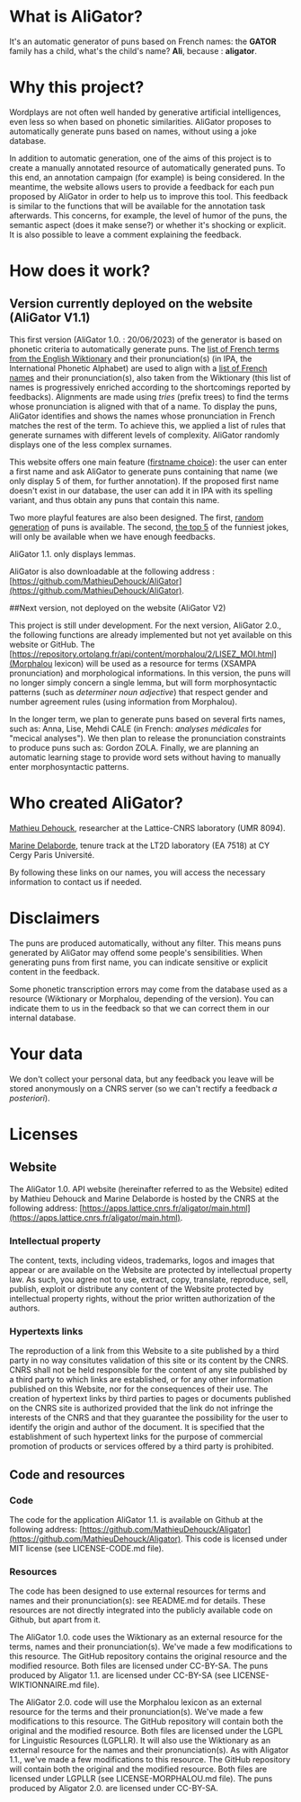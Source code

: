 # What is AliGator?

It's an automatic generator of puns based on French names: the **GATOR** family has a child, what's the child's name? **Ali**, because : **aligator**. 

# Why this project?

Wordplays are not often well handed by generative artificial intelligences, even less so when based on phonetic similarities. AliGator proposes to automatically generate puns based on names, without using a joke database. 

In addition to automatic generation, one of the aims of this project is to create a manually annotated resource of automatically generated puns. To this end, an annotation campaign (for example) is being considered. In the meantime, the website allows users to provide a feedback for each pun proposed by AliGator in order to help us to improve this tool. This feedback is similar to the functions that will be available for the annotation task afterwards. This concerns, for example, the level of humor of the puns, the semantic aspect (does it make sense?) or whether it's shocking or explicit. It is also possible to leave a comment explaining the feedback. 

# How does it work?

## Version currently deployed on the website (AliGator V1.1)

This first version (AliGator 1.0. : 20/06/2023) of the generator is based on phonetic criteria to automatically generate puns. The [list of French terms from the English Wiktionary](https://en.wiktionary.org/wiki/Category:French_terms_with_IPA_pronunciation) and their pronunciation(s) (in IPA, the International Phonetic Alphabet) are used to align with a [list of French names](https://en.wiktionary.org/wiki/Category:French_given_names) and their pronunciation(s), also taken from the Wiktionary (this list of names is progressively enriched according to the shortcomings reported by feedbacks). Alignments are made using _tries_ (prefix trees) to find the terms whose pronunciation is aligned with that of a name. To display the puns, AliGator identifies and shows the names whose pronunciation in French matches the rest of the term. To achieve this, we applied a list of rules that generate surnames with different levels of complexity. AliGator randomly displays one of the less complex surnames.

This website offers one main feature ([firstname choice](./prenom.html)): the user can enter a first name and ask AliGator to generate puns containing that name (we only display 5 of them, for further annotation). If the proposed first name doesn't exist in our database, the user can add it in IPA with its spelling variant, and thus obtain any puns that contain this name. 

Two more playful features are also been designed. The first, [random generation](./lea-toire.html)  of puns is available. The second, [the top 5](./top-5.html) of the funniest jokes, will only be available when we have enough feedbacks.

AliGator 1.1. only displays lemmas. 

AliGator is also downloadable at the following address : [https://github.com/MathieuDehouck/AliGator](https://github.com/MathieuDehouck/AliGator).

##Next version, not deployed on the website (AliGator V2)

This project is still under development. For the next version, AliGator 2.0., the following functions are already implemented but not yet available on this website or GitHub. The [https://repository.ortolang.fr/api/content/morphalou/2/LISEZ_MOI.html](Morphalou lexicon) will be used as a resource for terms (XSAMPA pronunciation) and morphological informations. In this version, the puns will no longer simply concern a single lemma, but will form morphosyntactic patterns (such as _determiner_ _noun_ _adjective_) that respect gender and number agreement rules (using information from Morphalou).

In the longer term, we plan to generate puns based on several firts names, such as: Anna, Lise, Mehdi CALE (in French: _analyses médicales_ for "mecical analyses"). We then plan to release the pronunciation constraints to produce puns such as: Gordon ZOLA. Finally, we are planning an automatic learning stage to provide word sets without having to manually enter morphosyntactic patterns.

# Who created AliGator?

[Mathieu Dehouck](https://www.lattice.cnrs.fr/membres/chercheurs-ou-enseignants-chercheurs/mathieu-dehouck/), researcher at the Lattice-CNRS laboratory (UMR 8094).

[Marine Delaborde](https://www.cyu.fr/marine-delaborde), tenure track at the LT2D laboratory (EA 7518) at CY Cergy Paris Université.

By following these links on our names, you will access the necessary information to contact us if needed.

# Disclaimers

The puns are produced automatically, without any filter. This means puns generated by AliGator may offend some people's sensibilities. When generating puns from first name, you can indicate sensitive or explicit content in the feedback.

Some phonetic transcription errors may come from the database used as a resource (Wiktionary or Morphalou, depending of the version). You can indicate them to us in the feedback so that we can correct them in our internal database.

# Your data

We don't collect your personal data, but any feedback you leave will be stored anonymously on a CNRS server (so we can't rectify a feedback _a posteriori_).

# Licenses
## Website

The AliGator 1.0. API website (hereinafter referred to as the Website) edited by Mathieu Dehouck and Marine Delaborde is hosted by the CNRS at the following address: [https://apps.lattice.cnrs.fr/aligator/main.html](https://apps.lattice.cnrs.fr/aligator/main.html).

### Intellectual property

The content, texts, including videos, trademarks, logos and images that appear or are available on the Website are protected by intellectual property law. As such, you agree not to use, extract, copy, translate, reproduce, sell, publish, exploit or distribute any content of the Website protected by intellectual property rights, without the prior written authorization of the authors. 

### Hypertexts links
 
The reproduction of a link from this Website to a site published by a third party in no way consitutes validation of this site or its content by the CNRS. CNRS shall not be held responsible for the content of any site published by a third party to which links are established, or for any other information published on this Website, nor for the consequences of their use. The creation of hypertext links by third parties to pages or documents published on the CNRS site is authorized provided that the link do not infringe the interests of the CNRS and that they guarantee the possibility for the user to identify the origin and author of the document. It is specified that the establishment of such hypertext links for the purpose of commercial promotion of products or services offered by a third party is prohibited. 


## Code and resources

### Code

The code for the application AliGator 1.1. is available on Github at the following address: [https://github.com/MathieuDehouck/Aligator](https://github.com/MathieuDehouck/Aligator). This code is licensed under MIT license (see LICENSE-CODE.md file). 


### Resources 
The code has been designed to use external resources for terms and names and their pronunciation(s): see README.md for details. These resources are not directly integrated into the publicly available code on Github, but apart from it. 

The AliGator 1.0. code uses the Wiktionary as an external resource for the terms, names and their pronunciation(s). We've made a few modifications to this resource. The GitHub repository contains the original resource and the modified resource. Both files are licensed under CC-BY-SA. The puns produced by Aligator 1.1. are licensed under CC-BY-SA (see LICENSE-WIKTIONNAIRE.md file). 

The AliGator 2.0. code will use the Morphalou lexicon as an external resource for the terms and their pronunciation(s). We've made a few modifications to this resource. The GitHub repository will contain both the original and the modified resource. Both files are licensed under the LGPL for Linguistic Resources (LGPLLR). It will also use the Wiktionary as an external resource for the names and their pronunciation(s). As with Aligator 1.1., we've made a few modifications to this resource. The GitHub repository will contain both the original and the modified resource. Both files are licensed under LGPLLR (see LICENSE-MORPHALOU.md file). The puns produced by Aligator 2.0. are licensed under CC-BY-SA.
